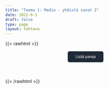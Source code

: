 ```yaml
---
title: "Teema 1: Media - yhdistä sanat 2"
date: 2022-6-1
draft: false
type: page
layout: tehtava
---
```

{{< rawhtml >}}
<div id="nappulat">
<button id="lisaa">
Lisää pareja
</button>
</div>
<div id="kaikki"></div>
<div id="tehtava" class="grid grid-cols-2">
 <div><ul id="terms"> </ul></div>
 <div><ul id="defs"> </ul></div>

</div>


<script> 
 
 //Execute a JavaScript immediately after a page has been loaded
window.onload = function() {

  //Data for terms and definitions. This can be stored in a separate .js file, in a JSON file or here in the main file
  var data = {
    terms: [{
     index: 0, text: 'mainostaulu'
}, { index: 1, text: 'tuoreimmat uutiset'
}, { index: 2, text: 'sensuuri, valvonta'
}, { index: 3, text: 'kuluttaja'
}, { index: 4, text: 'tarkastaa faktat'
}, { index: 5, text: 'valeuutinen'
}, { index: 6, text: 'valtamedia'
}, { index: 7, text: 'joukkotiedotusvälineet, massamedia'
}, { index: 8, text: 'median puolueellisuus'
}, { index: 9, text: 'medialukutaito'
}, { index: 10, text: 'tiedotusväline'
}, { index: 11, text: 'multimedia (monia mediamuotoja yhdistelevä media)'
}, { index: 12, text: 'uutiskatsaus'
}, { index: 13, text: 'uutisarvoinen, uutiskynnyksen ylittävä'
}, { index: 14, text: 'kohdeyleisö'
}, { index: 15, text: 'kuuluttaja'
}, { index: 16, text: 'uutisankkuri'
}, { index: 17, text: 'lähetys, lähettää ohjelmaa'
}, { index: 18, text: 'kanava'
}, { index: 19, text: 'kommentaattori, selostaja'
}, { index: 20, text: 'mainos(-elokuva)'
}, { index: 21, text: '(live-)kuvamateriaali'
}, { index: 22, text: 'taajuus'
}, { index: 23, text: 'uutistenlukija'
}, { index: 24, text: 'juontaja'
}, { index: 25, text: 'paras katselu-/kuunteluaika'
}, { index: 26, text: 'televisioida'
}, { index: 27, text: 'säätoimittaja'
}, { index: 28, text: 'mainos, ilmoitus'
}, { index: 29, text: 'artikkeli'
}, { index: 30, text: 'täysikokoinen (laatu-)sanomalehti'
}, { index: 31, text: 'artikkelin kirjoittajan nimi / nimen paikka'
}, { index: 32, text: 'kuvateksti'
}, { index: 33, text: 'levikki'
}, { index: 34, text: 'kolumni, mielipidekirjoitus'
}, { index: 35, text: 'kolumnisti'
}, { index: 36, text: 'sarjakuva'
}, { index: 37, text: 'tekijänoikeus'
}, { index: 38, text: 'kirjeenvaihtaja'
}, { index: 39, text: 'uutispeitto, uutisointi'
}, { index: 40, text: 'painos, (lehden) numero'
}, { index: 41, text: 'päätoimittaja'
}, { index: 42, text: 'pääkirjoitus'
}, { index: 43, text: 'erikoisartikkeli'
}, { index: 44, text: 'otsikko'
}, { index: 45, text: 'tutkiva journalismi'
}, { index: 46, text: 'lehden numero'
}, { index: 47, text: 'toimittaja, journalisti'
}, { index: 48, text: 'taitto, asettelu, ulkoasu'
}, { index: 49, text: 'aikakauslehti'
}, { index: 50, text: 'uutistoimisto'
}, { index: 51, text: 'sanomalehti'
}, { index: 52, text: 'aikakauslehti'
}, { index: 53, text: 'lehdistö'
}, { index: 54, text: 'painomedia'
}, { index: 55, text: 'julkaisu'
}, { index: 56, text: 'kustantaja, kustantamo'
}, { index: 57, text: 'reportteri'
}, { index: 58, text: 'jymyuutinen, skuuppi'
}, { index: 59, text: 'tilata (lehteä)'
}, { index: 60, text: 'tilaus'
}, { index: 61, text: 'iltapäivälehti'
}, { index: 62, text: 'keltainen lehdistö, sensaatiolehdistö'
}, { index: 63, text: 'algoritmi'
}, { index: 64, text: 'sovellus'
}, { index: 65, text: 'banneri, mainospalkki'
}, { index: 66, text: 'klikkiotsikko'
}, { index: 67, text: 'joukkoistaminen, yleisön osallistaminen'
}, { index: 68, text: 'syöte, uutissyöte'
}, { index: 69, text: 'suoratoisto'
}, { index: 70, text: 'meemi'
}, { index: 71, text: 'maksumuuri'
}, { index: 72, text: 'podcast, verkossa julkaistu äänitallenne'
}, { index: 73, text: 'julkaista, julkaisu'
}, { index: 74, text: 'hakukone'
}, { index: 75, text: 'suoratoistoalusta'
}, { index: 76, text: 'tägi, merkintä, tunniste, tägätä, merkitä'
}, { index: 77, text: 'muodikas, suosittu'
}, { index: 78, text: 'trolli, ihminen, joka provosoi kommenteillaan netissä'
}, { index: 79, text: 'tviitti; tviitata, julkaista tviitti'
}, { index: 80, text: 'katsoja'
}, { index: 81, text: 'vlogi, videoblogi'
}, { index: 82, text: 'viraali, nopean internetsuosion saanut asia tai tapahtuma'

},
    ],
    definitions: [{
     index: 0, text: 'billboard'
}, { index: 1, text: 'breaking news'
}, { index: 2, text: 'censorship'
}, { index: 3, text: 'consumer'
}, { index: 4, text: 'fact-check'
}, { index: 5, text: 'fake news'
}, { index: 6, text: 'mainstream media'
}, { index: 7, text: 'mass media'
}, { index: 8, text: 'media bias'
}, { index: 9, text: 'media literacy'
}, { index: 10, text: 'media outlet'
}, { index: 11, text: 'multimedia'
}, { index: 12, text: 'news bulletin'
}, { index: 13, text: 'newsworthy'
}, { index: 14, text: 'target audience'
}, { index: 15, text: 'announcer'
}, { index: 16, text: 'anchor'
}, { index: 17, text: 'broadcast'
}, { index: 18, text: 'channel'
}, { index: 19, text: 'commentator'
}, { index: 20, text: 'commercial'
}, { index: 21, text: '(live) footage'
}, { index: 22, text: 'frequency'
}, { index: 23, text: 'newsreader'
}, { index: 24, text: 'presenter'
}, { index: 25, text: 'prime time'
}, { index: 26, text: 'televise'
}, { index: 27, text: 'weather reporter'
}, { index: 28, text: 'advertisement, advert, ad'
}, { index: 29, text: 'article'
}, { index: 30, text: 'broadsheet'
}, { index: 31, text: 'byline'
}, { index: 32, text: 'caption'
}, { index: 33, text: 'circulation'
}, { index: 34, text: 'column'
}, { index: 35, text: 'columnist'
}, { index: 36, text: 'comic strip'
}, { index: 37, text: 'copyright'
}, { index: 38, text: 'correspondent'
}, { index: 39, text: 'coverage'
}, { index: 40, text: 'edition'
}, { index: 41, text: 'editor (-in-chief)'
}, { index: 42, text: 'editorial'
}, { index: 43, text: 'feature'
}, { index: 44, text: 'headline'
}, { index: 45, text: 'investigative journalism'
}, { index: 46, text: 'issue'
}, { index: 47, text: 'journalist'
}, { index: 48, text: 'layout'
}, { index: 49, text: 'magazine'
}, { index: 50, text: 'news agency'
}, { index: 51, text: 'newspaper'
}, { index: 52, text: 'periodical'
}, { index: 53, text: 'the press'
}, { index: 54, text: 'print media'
}, { index: 55, text: 'publication'
}, { index: 56, text: 'publisher'
}, { index: 57, text: 'reporter'
}, { index: 58, text: 'scoop'
}, { index: 59, text: 'subscribe to'
}, { index: 60, text: 'subscription'
}, { index: 61, text: 'tabloid'
}, { index: 62, text: 'tabloid journalism, yellow journalism'
}, { index: 63, text: 'algorithm'
}, { index: 64, text: 'application, app'
}, { index: 65, text: 'banner'
}, { index: 66, text: 'clickbait'
}, { index: 67, text: 'crowdsourcing'
}, { index: 68, text: 'feed'
}, { index: 69, text: 'livestream'
}, { index: 70, text: 'meme'
}, { index: 71, text: 'paywall'
}, { index: 72, text: 'podcast'
}, { index: 73, text: 'post'
}, { index: 74, text: 'search engine'
}, { index: 75, text: 'streaming platform'
}, { index: 76, text: 'tag'
}, { index: 77, text: 'trending'
}, { index: 78, text: 'troll'
}, { index: 79, text: 'tweet'
}, { index: 80, text: 'viewer'
}, { index: 81, text: 'vlog (video blog)'
}, { index: 82, text: 'viral'
},

    ],
    //this creates matches for indexes. This is a sort of an Answer Sheet
    pairs: {
      0: 0,
      1: 1,
      2: 2,
      3: 3,
      4: 4,
      5: 5,
      6: 6,
      7: 7,
      8: 8,
      9: 9,
      10: 10,
      11: 11,
      12: 12,
      13: 13,
      14: 14,
      15: 15,
      16: 16,
      17: 17,
      18: 18,
      19: 19,
      20: 20,
      21: 21,
      22: 22,
      23: 23,
      24: 24,
      25: 25,
      26: 26,
      27: 27,
      28: 28,
      29: 29,
      30: 30,
      31: 31,
      32: 32,
      33: 33,
      34: 34,
      35: 35,
      36: 36,
      37: 37,
      38: 38,
      39: 39,
      40: 40,
      41: 41,
      42: 42,
      43: 43,
      44: 44,
      45: 45,
      46: 46,
      47: 47,
      48: 48,
      49: 49,
      50: 50,
      51: 51,
      52: 52,
      53: 53,
      54: 54,
      55: 55,
      56: 56,
      57: 57,
      58: 58,
      59: 59,
      60: 60,
      61: 61,
      62: 62,
      63: 63,
      64: 64,
      65: 65,
      66: 66,
      67: 67,
      68: 68,
      69: 69,
      70: 70,
      71: 71,
      72: 72,
      73: 73,
      74: 74,
      75: 75,
      76: 76,
      77: 77,
      78: 78,
      79: 79,
      80: 80,
      81: 81,
      82: 82,
    }
  };
    
for (var a=[],i=0;i<83;++i) a[i]=i;

function shufflee(array) {
  var tmp, current, top = array.length;
  if(top) while(--top) {
    current = Math.floor(Math.random() * (top + 1));
    tmp = array[current];
    array[current] = array[top];
    array[top] = tmp;
  }
  return array;
}

a = shufflee(a);
  

  var selectedTerm = null, //to make sure none is selected onload
    selectedDef = null,
    termsContainer = document.querySelector("#terms"), //list of terms
    defsContainer = document.querySelector("#defs"); //list of definitions

  //This function takes two arguments, that is one term and one def to compare if they match. It returns True or False after compairing values of the "pairs" object property.     
  function isMatch(termIndex, defIndex) {
    return data.pairs[termIndex] === defIndex;
  }

  //This function adds HTML elements and content to the specified container (UL).
  function createListHTML(list, container) {
    container.innerHTML = ""; //first, clean up any existing LI elements
    for (var i = 0; i < 83; i++) {
      container.innerHTML = container.innerHTML + "<li data-index='" + list[i]["index"] + "'>" + "<span>" + list[i]["text"] + "</span>" + "</li>";

    }
  }

function addCSS(css){
  var elem=document.createElement('style');
  if(elem.styleSheet && !elem.sheet)elem.styleSheet.cssText=css;
  else elem.appendChild(document.createTextNode(css));
  document.getElementsByTagName('head')[0].appendChild(elem); 
}

  createListHTML(data.terms, termsContainer);
  createListHTML(data.definitions, defsContainer);

  //listen for a "click" event on a list of Terms and store the clicked object in the target object
  termsContainer.addEventListener("click", function(e) {
    var target = e.target.parentNode;
    if (target.className === "score")
      return;
    var termIndex = Number(target.getAttribute("data-index"));
    //the condition is that only one LI can be selected
    if (selectedTerm !== null && selectedTerm !== termIndex) {
      termsContainer.querySelector("li[data-index='" + selectedTerm + "']").removeAttribute("data-selected");
    }

    //deletion of the decoration
    if (target.hasAttribute("data-selected")) {
      target.removeAttribute("data-selected");
      selectedTerm = null;
    }
    //selecting on click	
    else {
      target.setAttribute("data-selected", true);
      selectedTerm = termIndex;
    }

    if (selectedTerm !== null && selectedDef !== null) {
      var term = document.querySelector("#terms [data-index='" + selectedTerm + "']");
      var def = document.querySelector("#defs [data-index='" + selectedDef + "']");
      if (isMatch(selectedTerm, selectedDef)) {
				term.className = "score";
        def.className = "score";
  			numero++;
   			term.style.order = (numero);
   			def.style.order = (numero);
            }
      selectedTerm = null;
      selectedDef = null;
      term.removeAttribute("data-selected");
      def.removeAttribute("data-selected");
			    }
  })

  defsContainer.addEventListener("click", function(e) {
    var target = e.target.parentNode;
    if (target.className === "score")
      return;
    var defIndex = Number(target.getAttribute("data-index"));
    var defText = Number(target.getAttribute("data-index"))

    if (selectedDef !== null && selectedDef !== defIndex) {
      defsContainer.querySelector("li[data-index='" + selectedDef + "']").removeAttribute("data-selected");
    }

    if (target.hasAttribute("data-selected"))
      target.removeAttribute("data-selected");
    else
      target.setAttribute("data-selected", true);
    selectedDef = Number(target.getAttribute("data-index"));
    if (selectedTerm !== null && selectedDef !== null) {
      //var term = document.querySelector("#terms [data-index='"+selectedTerm+"']");
      var term = termsContainer.querySelector("[data-index='" + selectedTerm + "']");
      //var def = document.querySelector("#defs [data-index='"+selectedDef+"']");
      var def = defsContainer.querySelector("[data-index='" + selectedDef + "']");
      if (isMatch(selectedTerm, selectedDef)) {
				term.className = "score";
        def.className = "score";
  			numero++;
   			term.style.order = (numero);
   			def.style.order = (numero);
       }
      
      selectedTerm = null; //poista napautusten valinta
      selectedDef = null; //poista napautusten valinta
      term.removeAttribute("data-selected");
      def.removeAttribute("data-selected");
    }
  })

  function shuffle() {
    randomSort(data.terms)
    randomSort(data.definitions)
    createListHTML(data.terms, termsContainer)
    createListHTML(data.definitions, defsContainer)
    addCSS("div#tehtava li[data-index]{display: none;}")
    addCSS("div#tehtava li[data-index='" + a[0] + "']{display: flex;}")
		addCSS("div#tehtava li[data-index='" + a[1] + "']{display: flex;}")
    addCSS("div#tehtava li[data-index='" + a[2] + "']{display: flex;}")
    addCSS("div#tehtava li[data-index='" + a[3] + "']{display: flex;}")
    addCSS("div#tehtava li[data-index='" + a[4] + "']{display: flex;}")
    addCSS("div#tehtava li[data-index='" + a[5] + "']{display: flex;}")
  }
  
  
  
  function randomSort(array) {
    var currentIndex = array.length,
      temporaryValue, randomIndex;

    // While there remain elements to shuffle...

    while (currentIndex !== 0) {

      // Pick a remaining element...
      randomIndex = Math.floor(Math.random() * currentIndex);
      currentIndex -= 1;

      // And swap it with the current element. SWAP
      temporaryValue = array[currentIndex];
      array[currentIndex] = array[randomIndex];
      array[randomIndex] = temporaryValue;
    }

    return array;
  }

  shuffle(); 
  
document.getElementById("lisaa").addEventListener("click", function() {
        h++;
        addCSS("div#tehtava li[data-index='" + a[h] + "']{display: flex;}")
				h++;
        addCSS("div#tehtava li[data-index='" + a[h] + "']{display: flex;}")
				h++;
        addCSS("div#tehtava li[data-index='" + a[h] + "']{display: flex;}")
				h++;
        addCSS("div#tehtava li[data-index='" + a[h] + "']{display: flex;}")
				h++;
        addCSS("div#tehtava li[data-index='" + a[h] + "']{display: flex;}")
				h++;
        addCSS("div#tehtava li[data-index='" + a[h] + "']{display: flex;}")
if(h>87){$("#kaikki").html("Kaikki lisätty jo!"); }      })
  }

var numero = 0;
var h = 6;
</script>

<style>

div#tehtava {
  overflow: hidden;
}

div#tehtava ul {
  list-style: none;
  font-size: 0.75em;
}

div#tehtava ul#terms {
  display: flex;
  flex-direction: column;
}

div#tehtava ul#defs {
  display: flex;
  flex-direction: column;
}

div#tehtava ul#terms li {
  background: #1F2937;
  color: #ffffff;
}

div#tehtava ul#defs li {
  color: #000000
}

div#tehtava li {
  float: left;
  height: 4em;
  margin-right: 10px;
  margin-left: 10px;
  background: white;
  text-align: center;
  cursor: pointer;
  border-radius: 0;
  -webkit-box-shadow: 0 5px 10px 2px rgba(0, 0, 0, 1);
  box-shadow: 0 3px 5px 1px #000;
}

div#tehtava li:hover {
  transform: scale(1.05, 1.05);
  -webkit-box-shadow: 0 2px 10px 0 rgba(0, 0, 0, 1);
  box-shadow: 0 2px 10px 0 rgba(0, 0, 0, 1);
}

div#tehtava li[data-selected] {
  transform: scale(1.05, 1.05);
  box-shadow: 0 1px 3px 0px rgba(0, 0, 0, 0.75);
  outline: 4px solid #00A0DF;
}

div#tehtava ul li span {
  width: 100%;
  height: 100%;
  display: flex;
  align-items: center;
  justify-content: center;
  transform: none;
  transition: opacity 0.2s ease-out;
}

div#tehtava span:hover {
  transform: none;
}

.score {
  background: none!important;
  box-shadow: none;
  color: #fff!important;
  background: #00A0DF!important;
  border-radius: 15px;
}

.score:hover {
  cursor: default;
  transform: none;
  box-shadow: none;
}

.fadeOut li span {
  transition: opacity 0.25s ease-out;
  opacity: 0;
}

.fadeOut li {
  transition: transform .5s ease-out;
  transform: rotateX(360deg);
}

div#nappulat{
  display: flex;
  justify-content: center;
}

div#nappulat button{
    font-family: inherit;
    text-align: center;
    border: 1px solid transparent;
    width: 10em;
    height: 3em;
    margin: 0.2em;
    margin-bottom: 0.5em;
    border-width: 1px;
    border-radius: 5px;
    font-size: 0.8em;
    background: #1f2937;
    border-color: #051D29;
    color: #ffffff;
}

div#kaikki{
  display: flex;
  justify-content: center;
}
</style>

{{< /rawhtml >}}